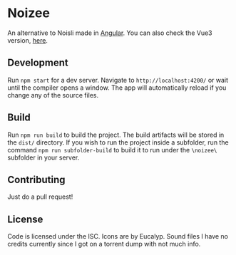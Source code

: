 # Noizee

An alternative to Noisli made in [Angular](https://github.com/angular/angular-cli). You can also check the Vue3 version, [here](https://github.com/pedroCX486/noizee-vue3/).

## Development

Run `npm start` for a dev server. Navigate to `http://localhost:4200/` or wait until the compiler opens a window. The app will automatically reload if you change any of the source files.

## Build

Run `npm run build` to build the project. The build artifacts will be stored in the `dist/` directory. If you wish to run the project inside a subfolder, run the command `npm run subfolder-build` to build it to run under the `\noizee\` subfolder in your server.

## Contributing

Just do a pull request!

## License

Code is licensed under the ISC. Icons are by Eucalyp. Sound files I have no credits currently since I got on a torrent dump with not much info.
